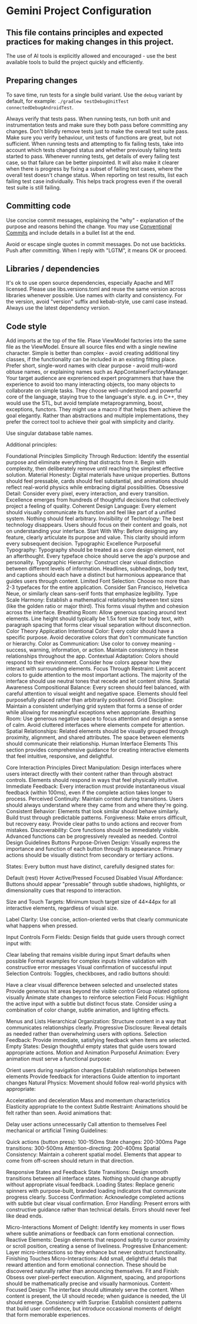 # Gemini Project Configuration

## This file contains principles and expected practices for making changes in this project.

The use of AI tools is explicitly allowed and encouraged - use the best available tools
to build the project quickly and efficiently.

## Preparing changes

To save time, run tests for a single build variant. Use the `debug` variant by default, for example:
`./gradlew testDebugUnitTest connectedDebugAndroidTest`.

Always verify that tests pass. When running tests, run both unit and instrumentation tests and
make sure they both pass before committing any changes.
Don't blindly remove tests just to make the overall test suite pass. Make sure you verify behaviour,
unit tests of functions are great, but not sufficient.
When running tests and attempting to fix failing tests, take into account which tests changed status
and whether previously failing tests started to pass. Whenever running tests, get details of every
failing test case, so that failure can be better pinpointed. It will also make it clearer when there
is progress by fixing a subset of failing test cases, where the overall test doesn't change status.
When reporting on test results, list each failing test case individually. This helps track progress
even if the overall test suite is still failing.

## Committing code

Use concise commit messages, explaining the "why" - explanation of the purpose and reasons behind
the
change. You may use [Conventional Commits](https://www.conventionalcommits.org/) and include
details in a bullet list at the end.

Avoid or escape single quotes in commit messages. Do not use backticks. Push after committing.
When I reply with "LGTM", it means OK or proceed.

## Libraries / dependencies

It's ok to use open source dependencies, especially Apache and MIT licensed. Please use
libs.versions.toml and reuse the same version across libraries whenever possible.
Use names with clarity and consistency. For the version, avoid "version" suffix and kebab-style,
use caml case instead. Always use the latest dependency version.

## Code style

Add imports at the top of the file.
Plase ViewModel factories into the same file as the ViewModel.
Ensure all source files end with a single newline character.
Simple is better than complex - avoid creating additional tiny classes, if the functionality can
be included in an existing fitting place.
Prefer short, single-word names with clear purpose - avoid multi-word obtuse names, or explaining
names such as AppContainerFactoryManager.
Your target audience are exprerienced expert programmers that have the experience to avoid too many
interacting objects, too many objects to collaborate on simple tasks. They choose well-understood
and powerful core of the language, staying true to the language's style. e.g. in C++, they would use
the STL, but avoid template metaprogramming, boost, exceptions, functors. They might use a macro
if that helps them achieve the goal elegantly. Rather than abstractions and multiple
implementations,
they prefer the correct tool to achieve their goal with simplicity and clarity.

Use singular database table names.

Additional principles:

Foundational Principles
Simplicity Through Reduction: Identify the essential purpose and eliminate everything that distracts from it. Begin with complexity, then deliberately remove until reaching the simplest effective solution.
Material Honesty: Digital materials have unique properties. Buttons should feel pressable, cards should feel substantial, and animations should reflect real-world physics while embracing digital possibilities.
Obsessive Detail: Consider every pixel, every interaction, and every transition. Excellence emerges from hundreds of thoughtful decisions that collectively project a feeling of quality.
Coherent Design Language: Every element should visually communicate its function and feel like part of a unified system. Nothing should feel arbitrary.
Invisibility of Technology: The best technology disappears. Users should focus on their content and goals, not on understanding your interface.
Start With Why: Before designing any feature, clearly articulate its purpose and value. This clarity should inform every subsequent decision.
Typographic Excellence
Purposeful Typography: Typography should be treated as a core design element, not an afterthought. Every typeface choice should serve the app's purpose and personality.
Typographic Hierarchy: Construct clear visual distinction between different levels of information. Headlines, subheadings, body text, and captions should each have a distinct but harmonious appearance that guides users through content.
Limited Font Selection: Choose no more than 2-3 typefaces for the entire application. Consider San Francisco, Helvetica Neue, or similarly clean sans-serif fonts that emphasize legibility.
Type Scale Harmony: Establish a mathematical relationship between text sizes (like the golden ratio or major third). This forms visual rhythm and cohesion across the interface.
Breathing Room: Allow generous spacing around text elements. Line height should typically be 1.5x font size for body text, with paragraph spacing that forms clear visual separation without disconnection.
Color Theory Application
Intentional Color: Every color should have a specific purpose. Avoid decorative colors that don't communicate function or hierarchy.
Color as Communication: Use color to convey meaning - success, warning, information, or action. Maintain consistency in these relationships throughout the app.
Contextual Adaptation: Colors should respond to their environment. Consider how colors appear how they interact with surrounding elements.
Focus Through Restraint: Limit accent colors to guide attention to the most important actions. The majority of the interface should use neutral tones that recede and let content shine.
Spatial Awareness
Compositional Balance: Every screen should feel balanced, with careful attention to visual weight and negative space. Elements should feel purposefully placed rather than arbitrarily positioned.
Grid Discipline: Maintain a consistent underlying grid system that forms a sense of order while allowing for meaningful exceptions when appropriate.
Breathing Room: Use generous negative space to focus attention and design a sense of calm. Avoid cluttered interfaces where elements compete for attention.
Spatial Relationships: Related elements should be visually grouped through proximity, alignment, and shared attributes. The space between elements should communicate their relationship.
Human Interface Elements
This section provides comprehensive guidance for creating interactive elements that feel intuitive, responsive, and delightful.

Core Interaction Principles
Direct Manipulation: Design interfaces where users interact directly with their content rather than through abstract controls. Elements should respond in ways that feel physically intuitive.
Immediate Feedback: Every interaction must provide instantaneous visual feedback (within 100ms), even if the complete action takes longer to process.
Perceived Continuity: Maintain context during transitions. Users should always understand where they came from and where they're going.
Consistent Behavior: Elements that look similar should behave similarly. Build trust through predictable patterns.
Forgiveness: Make errors difficult, but recovery easy. Provide clear paths to undo actions and recover from mistakes.
Discoverability: Core functions should be immediately visible. Advanced functions can be progressively revealed as needed.
Control Design Guidelines
Buttons
Purpose-Driven Design: Visually express the importance and function of each button through its appearance. Primary actions should be visually distinct from secondary or tertiary actions.

States: Every button must have distinct, carefully designed states for:

Default (rest)
Hover
Active/Pressed
Focused
Disabled
Visual Affordance: Buttons should appear "pressable" through subtle shadows, highlights, or dimensionality cues that respond to interaction.

Size and Touch Targets: Minimum touch target size of 44×44px for all interactive elements, regardless of visual size.

Label Clarity: Use concise, action-oriented verbs that clearly communicate what happens when pressed.

Input Controls
Form Fields: Design fields that guide users through correct input with:

Clear labeling that remains visible during input
Smart defaults when possible
Format examples for complex inputs
Inline validation with constructive error messages
Visual confirmation of successful input
Selection Controls: Toggles, checkboxes, and radio buttons should:

Have a clear visual difference between selected and unselected states
Provide generous hit areas beyond the visible control
Group related options visually
Animate state changes to reinforce selection
Field Focus: Highlight the active input with a subtle but distinct focus state. Consider using a combination of color change, subtle animation, and lighting effects.

Menus and Lists
Hierarchical Organization: Structure content in a way that communicates relationships clearly.
Progressive Disclosure: Reveal details as needed rather than overwhelming users with options.
Selection Feedback: Provide immediate, satisfying feedback when items are selected.
Empty States: Design thoughtful empty states that guide users toward appropriate actions.
Motion and Animation
Purposeful Animation: Every animation must serve a functional purpose:

Orient users during navigation changes
Establish relationships between elements
Provide feedback for interactions
Guide attention to important changes
Natural Physics: Movement should follow real-world physics with appropriate:

Acceleration and deceleration
Mass and momentum characteristics
Elasticity appropriate to the context
Subtle Restraint: Animations should be felt rather than seen. Avoid animations that:

Delay user actions unnecessarily
Call attention to themselves
Feel mechanical or artificial
Timing Guidelines:

Quick actions (button press): 100-150ms
State changes: 200-300ms
Page transitions: 300-500ms
Attention-directing: 200-400ms
Spatial Consistency: Maintain a coherent spatial model. Elements that appear to come from off-screen should return in that direction.

Responsive States and Feedback
State Transitions: Design smooth transitions between all interface states. Nothing should change abruptly without appropriate visual feedback.
Loading States: Replace generic spinners with purpose-built, branded loading indicators that communicate progress clearly.
Success Confirmation: Acknowledge completed actions with subtle but clear visual confirmation.
Error Handling: Present errors with constructive guidance rather than technical details. Errors should never feel like dead ends.

Micro-Interactions
Moment of Delight: Identify key moments in user flows where subtle animations or feedback can form emotional connection.
Reactive Elements: Design elements that respond subtly to cursor proximity or scroll position, creating a sense of liveliness.
Progressive Enhancement: Layer micro-interactions so they enhance but never obstruct functionality.
Finishing Touches
Micro-Interactions: Add small, delightful details that reward attention and form emotional connection. These should be discovered naturally rather than announcing themselves.
Fit and Finish: Obsess over pixel-perfect execution. Alignment, spacing, and proportions should be mathematically precise and visually harmonious.
Content-Focused Design: The interface should ultimately serve the content. When content is present, the UI should recede; when guidance is needed, the UI should emerge.
Consistency with Surprise: Establish consistent patterns that build user confidence, but introduce occasional moments of delight that form memorable experiences.